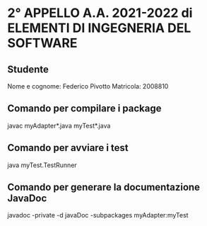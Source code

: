 # 2° APPELLO A.A. 2021-2022 di ELEMENTI DI INGEGNERIA DEL SOFTWARE

## Studente
Nome e cognome: Federico Pivotto
Matricola: 2008810

## Comando per compilare i package
javac myAdapter\*.java myTest\*.java

## Comando per avviare i test
java myTest.TestRunner

## Comando per generare la documentazione JavaDoc
javadoc -private -d javaDoc -subpackages myAdapter:myTest